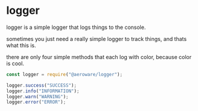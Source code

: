# logger

logger is a simple logger that logs things to the console.

sometimes you just need a really simple logger to track things, and thats what this is.

there are only four simple methods that each log with color, because color is cool.

```js
const logger = require("@aeroware/logger");

logger.success("SUCCESS");
logger.info("INFORMATION");
logger.warn("WARNING");
logger.error("ERROR");
```
